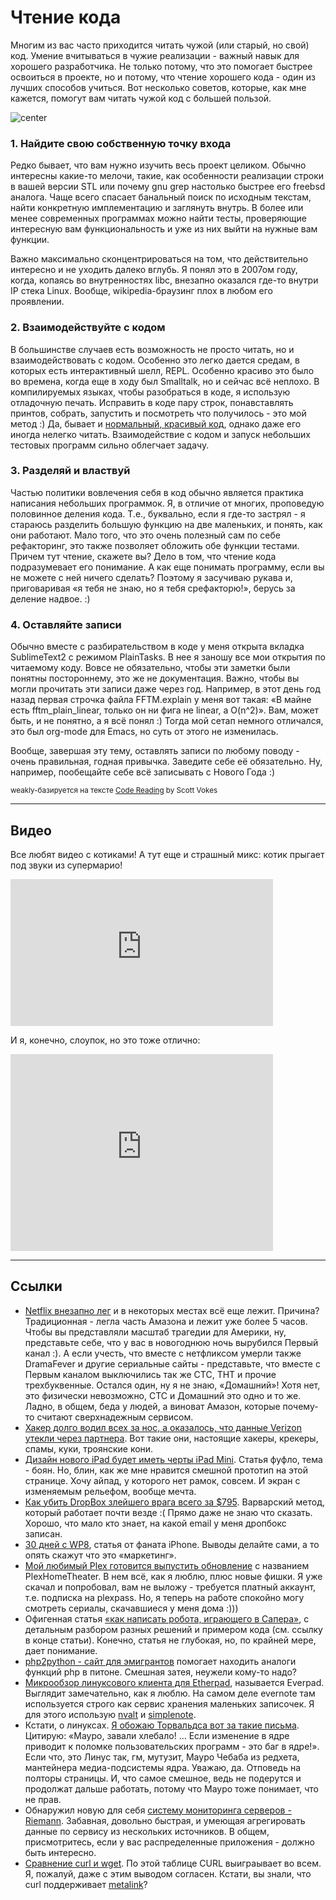 # Чтение кода

Многим из вас часто приходится читать чужой (или старый, но свой) код. Умение вчитываться в чужие реализации - важный навык для хорошего разработчика. Не только потому, что это помогает быстрее освоиться в проекте, но и потому, что чтение хорошего кода - один из лучших способов учиться. Вот несколько советов, которые, как мне кажется, помогут вам читать чужой код с большей пользой.

![center](/images/2012-12-25-coderead/berestyanoe-pismo.jpg)

### 1. Найдите свою собственную точку входа

Редко бывает, что вам нужно изучить весь проект целиком. Обычно интересны какие-то мелочи, такие, как особенности реализации строки в вашей версии STL или почему gnu grep настолько быстрее его freebsd аналога. Чаще всего спасает банальный поиск по исходным текстам, найти конкретную имплементацию и заглянуть внутрь. В более или менее современных программах можно найти тесты, проверяющие интересную вам функциональность и уже из них выйти на нужные вам функции.

Важно максимально сконцентрироваться на том, что действительно интересно и не уходить далеко вглубь. Я понял это в 2007ом году, когда, копаясь во внутренностях libc, внезапно оказался где-то внутри IP стека Linux. Вообще, wikipedia-браузинг плох в любом его проявлении.

### 2. Взаимодействуйте с кодом

В большинстве случаев есть возможность не просто читать, но и взаимодействовать с кодом. Особенно это легко дается средам, в которых есть интерактивный шелл, REPL. Особенно красиво это было во времена, когда еще в ходу был Smalltalk, но и сейчас всё неплохо. В компилируемых языках, чтобы разобраться в коде, я использую отладочную печать. Исправить в коде пару строк, понавставлять принтов, собрать, запустить и посмотреть что получилось - это мой метод :) Да, бывает и [нормальный, красивый код](http://ioccc.org/2011/dlowe/dlowe.c), однако даже его иногда нелегко читать. Взаимодействие с кодом и запуск небольших тестовых программ сильно облегчает задачу.

### 3. Разделяй и властвуй

Частью политики вовлечения себя в код обычно является практика написания небольших программок. Я, в отличие от многих, проповедую половинное деления кода. Т.е., буквально, если я где-то застрял - я стараюсь разделить большую функцию на две маленьких, и понять, как они работают. Мало того, что это очень полезный сам по себе рефакторинг, это также позволяет обложить обе функции тестами. Причем тут чтение, скажете вы? Дело в том, что чтение кода подразумевает его понимание. А как еще понимать программу, если вы не можете с ней ничего сделать? Поэтому я засучиваю рукава и, приговаривая «я тебя не знаю, но я тебя срефакторю!», берусь за деление надвое. :)

### 4. Оставляйте записи

Обычно вместе с разбирательством в коде у меня открыта вкладка SublimeText2 с режимом PlainTasks. В нее я заношу все мои открытия по читаемому коду. Вовсе не обязательно, чтобы эти заметки были понятны постороннему, это же не документация. Важно, чтобы вы могли прочитать эти записи даже через год. Например, в этот день год назад первая строчка файла FFTM.explain у меня вот такая: «В майне есть fftm_plain_linear, только он ни фига не linear, а O(n^2)».  Вам, может быть, и не понятно, а я всё понял :) Тогда мой сетап немного отличался, это был org-mode для Emacs, но суть от этого не изменилась.

Вообще, завершая эту тему, оставлять записи по любому поводу - очень правильная, годная привычка. Заведите себе её обязательно. Ну, например, пообещайте себе всё записывать с Нового Года :)

<small>weakly-базируется на тексте [Code Reading](http://spin.atomicobject.com/2012/12/23/code-reading/) by Scott Vokes</small>

-----

## Видео

Все любят видео с котиками! А тут еще и страшный микс: котик прыгает под звуки из супермарио!

<iframe width=420 height=235 src="http://www.youtube.com/embed/TbUGwA_woCE" frameborder="0" allowfullscreen></iframe>

И я, конечно, слоупок, но это тоже отлично:

<iframe width="420" height="315" src="http://www.youtube.com/embed/zNbF006Y5x4" frameborder="0" allowfullscreen></iframe>


-----

## Ссылки
* [Netflix внезапно лег](http://gigaom.com/video/netflix-down-xmas-eve/) и в некоторых местах всё еще лежит. Причина? Традиционная - легла часть Амазона и лежит уже более 5 часов. Чтобы вы представляли масштаб трагедии для Америки, ну, представьте себе, что у вас в новогоднюю ночь вырубился Первый канал :). А если учесть, что вместе с нетфликсом умерли также DramaFever и другие сериальные сайты - представьте, что вместе с Первым каналом выключились так же СТС, ТНТ и прочие трехбуквенные. Остался один, ну я не знаю, «Домашний»! Хотя нет, это физически невозможно, СТС и Домашний это одно и то же. Ладно, в общем, беда у людей, а виноват Амазон, которые почему-то считают сверхнадежным сервисом.
* [Хакер долго водил всех за нос, а оказалось, что данные Verizon утекли через партнера](http://thenextweb.com/insider/2012/12/23/after-hacker-disappears-from-twitter-verizon-reveals-customer-data-was-leaked-by-a-marketing-firm/). Вот такие они, настоящие хакеры, крекеры, спамы, куки, троянские кони.
* [Дизайн нового iPad будет иметь черты iPad Mini](http://www.itproportal.com/2012/12/24/apples-ipad-5-to-be-inspired-by-ipad-mini-arrive-in-march-2013/). Статья фуфло, тема - боян. Но, блин, как же мне нравится смешной прототип на этой странице. Хочу айпад, у которого нет рамок, совсем. И экран с изменяемым рельефом, вообще мечта.
* [Как убить DropBox злейшего врага всего за $795](https://docs.google.com/document/pub?id=1KVhGQSYE5B4dF6aNLc0hxYW0qeEVFSR8gx4pJUt4DYE). Варварский метод, который работает почти везде :( Прямо даже не знаю что сказать. Хорошо, что мало кто знает, на какой email у меня дропбокс записан.
* [30 дней с WP8](http://thenextweb.com/microsoft/2012/12/22/30-days-with-windows-phone-8-perspective-from-an-admitted-ios-addict/), статья от фаната iPhone. Выводы делайте сами, а то опять скажут что это «маркетинг».
* [Мой любимый Plex готовится выпустить обновление](http://gigaom.com/video/plex-home-theater/) с названием PlexHomeTheater. В нем всё, как я люблю, плюс новые фишки. Я уже скачал и попробовал, вам не выложу - требуется платный аккаунт, т.е. подписка на plexpass. Но, я теперь на работе спокойно могу смотреть сериалы, скачавшиеся у меня дома :)))
* Офигенная статья [«как написать робота, играющего в Сапера»](http://luckytoilet.wordpress.com/2012/12/23/2125/), с детальным разбором разных решений и примером кода (см. ссылку в конце статьи). Конечно, статья не глубокая, но, по крайней мере, дает понимание.
* [php2python - сайт для эмигрантов](http://www.php2python.com/) помогает находить аналоги функций php в питоне. Смешная затея, неужели кому-то надо?
* [Микрообзор линуксового клиента для Etherpad](http://maketecheasier.com/everpad-the-best-evernote-client-for-linux/2012/12/23), называется Everpad. Выглядит замечательно, как я люблю. На самом деле evernote там используется строго как сервис хранения маленьких записочек. Я для этого использую [nvalt](http://brettterpstra.com/project/nvalt/) и [simplenote](http://simplenoteapp.com/).
* Кстати, о линуксах. [Я обожаю Торвальдса вот за такие письма](http://article.gmane.org/gmane.linux.kernel/1414106). Цитирую: «Мауро, завали хлебало! … Если изменение в ядре приводит к поломке пользовательских программ - это баг в ядре!». Если что, это Линус так, гм, мутузит, Мауро Чебаба из редхета, мантейнера медиа-подсистемы ядра. Уважаю, да. Отповедь на полторы страницы. И, что самое смешное, ведь не подерутся и продолжат дальше работать, потому что Мауро тоже понимает, что не прав.
* Обнаружил новую для себя [систему мониторинга серверов - Riemann](http://aphyr.github.com/riemann/). Забавная, довольно быстрая, и умеющая агрегировать данные по сервису из нескольких источников. В общем, присмотритесь, если у вас распределенные приложения - должно быть интересно.
* [Сравнение curl и wget](http://daniel.haxx.se/docs/curl-vs-wget.html). По этой таблице CURL выиграывает во всем. Я, пожалуй, даже с этим выводом согласен. Кстати, вы знали, что curl поддерживает [metalink](http://metalinker.org/)?

